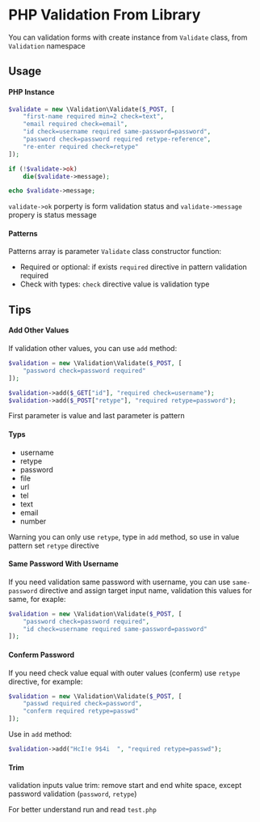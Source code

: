 PHP Validation From Library
===========================

You can validation forms with create instance from `Validate` class, from `Validation` namespace

## Usage


#### PHP Instance

```php
$validate = new \Validation\Validate($_POST, [
    "first-name required min=2 check=text",
    "email required check=email",
    "id check=username required same-password=password",
    "password check=password required retype-reference",
    "re-enter required check=retype"
]);

if (!$validate->ok)
    die($validate->message);

echo $validate->message;
```

`validate->ok` porperty is form validation status and `validate->message` propery is status message


#### Patterns

Patterns array is parameter `Validate` class constructor function:

* Required or optional: if exists `required` directive in pattern validation required
* Check with types: `check` directive value is validation type


## Tips


#### Add Other Values

If validation other values, you can use `add` method:

```php
$validation = new \Validation\Validate($_POST, [
    "password check=password required"
]);

$validation->add($_GET["id"], "required check=username");
$validation->add($_POST["retype"], "required retype=password");
```

First parameter is value and last parameter is pattern


#### Typs

* username
* retype
* password
* file
* url
* tel
* text
* email
* number

Warning you can only use `retype`, type in `add` method,
so use in value pattern set `retype` directive


#### Same Password With Username

If you need validation same password with username, you can use `same-password` directive and 
assign target input name, validation this values for same, for exaple:

```php
$validation = new \Validation\Validate($_POST, [
    "password check=password required",
    "id check=username required same-password=password"
]);
```


#### Conferm Password

If you need check value equal with outer values (conferm) use `retype` directive,
for example:

```php
$validation = new \Validation\Validate($_POST, [
    "passwd required check=password",
    "conferm required retype=passwd"
]);
```
Use in `add` method:

```php
$validation->add("HcI!e 9$4i  ", "required retype=passwd");
```


#### Trim

validation inputs value trim: remove start and end white space, except
password validation (`password`, `retype`)


For better understand run and read `test.php`